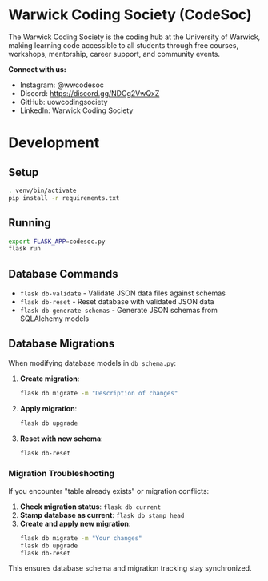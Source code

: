 # Warwick Coding Society (CodeSoc)

The Warwick Coding Society is the coding hub at the University of Warwick, making learning code accessible to all students through free courses, workshops, mentorship, career support, and community events.

**Connect with us:**

- Instagram: @wwcodesoc
- Discord: https://discord.gg/NDCg2VwQxZ
- GitHub: uowcodingsociety
- LinkedIn: Warwick Coding Society

# Development

## Setup

```sh
. venv/bin/activate
pip install -r requirements.txt
```

## Running

```sh
export FLASK_APP=codesoc.py
flask run
```

## Database Commands

- `flask db-validate` - Validate JSON data files against schemas
- `flask db-reset` - Reset database with validated JSON data
- `flask db-generate-schemas` - Generate JSON schemas from SQLAlchemy models

## Database Migrations

When modifying database models in `db_schema.py`:

1. **Create migration**:

   ```sh
   flask db migrate -m "Description of changes"
   ```

2. **Apply migration**:

   ```sh
   flask db upgrade
   ```

3. **Reset with new schema**:
   ```sh
   flask db-reset
   ```

### Migration Troubleshooting

If you encounter "table already exists" or migration conflicts:

1. **Check migration status**: `flask db current`
2. **Stamp database as current**: `flask db stamp head`
3. **Create and apply new migration**:
   ```sh
   flask db migrate -m "Your changes"
   flask db upgrade
   flask db-reset
   ```

This ensures database schema and migration tracking stay synchronized.
